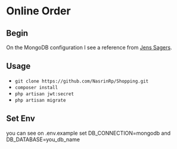 # Online Order
## Begin
On the MongoDB configuration I see a reference from [Jens Sagers](https://github.com/jenssegers/laravel-mongodb).

## Usage

-   `git clone https://github.com/NasrinRp/Shopping.git`
-   `composer install`
-   `php artisan jwt:secret`
-   `php artisan migrate`

## Set Env
you can see on .env.example
set 
DB_CONNECTION=mongodb and 
DB_DATABASE=you_db_name
